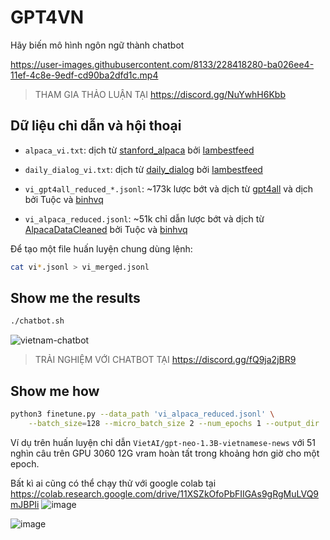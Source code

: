 # GPT4VN

Hãy biến mô hình ngôn ngữ thành chatbot

https://user-images.githubusercontent.com/8133/228418280-ba026ee4-11ef-4c8e-9edf-cd90ba2dfd1c.mp4

> THAM GIA THẢO LUẬN TẠI https://discord.gg/NuYwhH6Kbb

## Dữ liệu chỉ dẫn và hội thoại

- `alpaca_vi.txt`: dịch từ [stanford_alpaca](https://github.com/tatsu-lab/stanford_alpaca) bởi [Iambestfeed](https://github.com/Iambestfeed)

- `daily_dialog_vi.txt`: dịch từ [daily_dialog](https://huggingface.co/datasets/daily_dialog) bởi [Iambestfeed](https://www.kaggle.com/datasets/iambestfeeder)

- `vi_gpt4all_reduced_*.jsonl`: ~173k lược bớt và dịch từ [gpt4all](https://github.com/nomic-ai/gpt4all) và dịch bởi Tuộc và [binhvq](https://github.com/binhvq)

- `vi_alpaca_reduced.jsonl`: ~51k chỉ dẫn lược bớt và dịch từ [AlpacaDataCleaned](https://github.com/gururise/AlpacaDataCleaned) bởi Tuộc và [binhvq](https://github.com/binhvq)

Để tạo một file huấn luyện chung dùng lệnh:
```sh
cat vi*.jsonl > vi_merged.jsonl
```

## Show me the results

```sh
./chatbot.sh
```

![vietnam-chatbot](https://user-images.githubusercontent.com/8133/229118963-e34d4dd6-b1ba-4307-9453-043c5afdb979.png)

> TRẢI NGHIỆM VỚI CHATBOT TẠI https://discord.gg/fQ9ja2jBR9

## Show me how
```sh
python3 finetune.py --data_path 'vi_alpaca_reduced.jsonl' \
    --batch_size=128 --micro_batch_size 2 --num_epochs 1 --output_dir 'chat-gpt-neo-1.3B-1e'
```
Ví dụ trên huấn luyện chỉ dẫn `VietAI/gpt-neo-1.3B-vietnamese-news` với 51 nghìn câu trên GPU 3060 12G vram hoàn tất trong khoảng hơn giờ cho một epoch.

Bất kì ai cũng có thể chạy thử với google colab tại https://colab.research.google.com/drive/11XSZkOfoPbFIIGAs9gRgMuLVQ9mJBPIi
![image](https://user-images.githubusercontent.com/8133/229356381-2a8537ad-5c72-45e0-99b3-e130b41e0138.png)

![image](https://user-images.githubusercontent.com/8133/229362159-19017749-b550-4337-9313-efe63f02927b.png)
